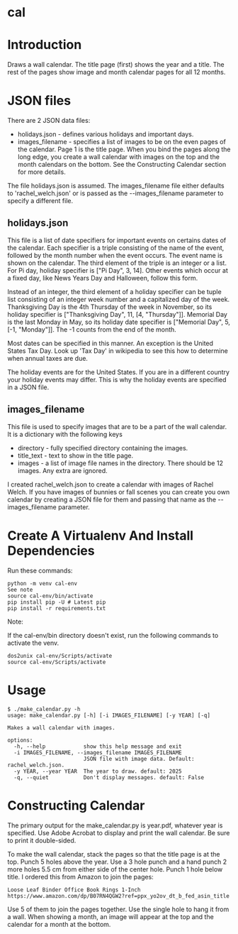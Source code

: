 # cal

# Introduction

Draws a wall calendar. The title page (first) shows the year and a
title. The rest of the pages show image and month calendar pages for all
12 months.

# JSON files

There are 2 JSON data files:

  * holidays.json - defines various holidays and important days.
  * images_filename - specifies a list of images to be on the even
    pages of the calendar. Page 1 is the title page. When you bind the
    pages along the long edge, you create a wall calendar with images
    on the top and the month calendars on the bottom. See the
    Constructing Calendar
    section for more details.
  
  
  The file holidays.json is assumed. The images_filename file either
  defaults to 'rachel_welch.json' or is passed as the --images_filename parameter to specify a
  different file.

## holidays.json

This file is a list of date specifiers for important events on
certains dates of the calendar. Each specifier is a triple
consisting of the name of the event, followed by the month number
when the event occurs. The event name is shown on the calendar. The
third element of the triple is an integer 
or a list. For Pi day, holiday specifier is ["Pi Day", 3, 14]. Other events
which occur at a fixed day, like News Years Day and Halloween, follow
this form. 

Instead of an integer, the third element of a holiday specifier can be tuple
list consisting of an integer week number and a capitalized day of the
week. Thanksgiving Day is the 4th Thursday of the week in November, so
its holiday specifier is ["Thanksgiving Day", 11, [4, "Thursday"]]. Memorial
Day is the last Monday in May, so its holiday date specifier is
["Memorial Day", 5, 
[-1, "Monday"]]. The -1 counts from the end of the month.

Most dates can be specified in this manner. An exception is the United
States Tax Day. Look up 'Tax Day' in wikipedia to see this how to
determine when annual taxes are due.

The holiday events are for the
United States.
If you are in a different country your holiday events
may differ.
This is why the holiday events are specified in a JSON file.

## images_filename

This file is used to specify images that are to be a part of the wall calendar.
It is a dictionary with the following keys

  - directory - fully specified directory containing the images.
  - title_text - text to show in the title page.
  - images - a list of image file names in the directory. There should be 12
	images. Any extra are ignored.

I created rachel_welch.json to create a calendar with images of Rachel
Welch. If you have images of bunnies or fall scenes you can create you
own calendar by creating a JSON file for them and passing that name as
the --images_filename parameter.

# Create A Virtualenv And Install Dependencies

Run these commands:

    python -m venv cal-env
    See note
    source cal-env/bin/activate
    pip install pip -U # Latest pip
    pip install -r requirements.txt


Note:

If the cal-env/bin directory doesn't exist, run the following commands
to activate the venv.
  
    dos2unix cal-env/Scripts/activate
    source cal-env/Scripts/activate

# Usage

    $ ./make_calendar.py -h
    usage: make_calendar.py [-h] [-i IMAGES_FILENAME] [-y YEAR] [-q]

    Makes a wall calendar with images.

    options:
      -h, --help            show this help message and exit
      -i IMAGES_FILENAME, --images_filename IMAGES_FILENAME
                            JSON file with image data. Default: rachel_welch.json.
      -y YEAR, --year YEAR  The year to draw. default: 2025
      -q, --quiet           Don't display messages. default: False

# Constructing Calendar

The primary output for the make_calendar.py is year.pdf, whatever year is
specified. Use Adobe Acrobat to display and print the wall
calendar. Be sure to print it double-sided.

To make the wall calendar, stack the pages so that the title page is
 at the top. Punch 5 holes above the year. Use a 3 hole punch and a
 hand punch 2 more holes 5.5 cm from either side of the center hole. Punch 1 hole
 below title. I ordered this from Amazon to join the pages:

    Loose Leaf Binder Office Book Rings 1-Inch
    https://www.amazon.com/dp/B07RN4QGW2?ref=ppx_yo2ov_dt_b_fed_asin_title

Use 5 of them to join the pages together. Use the single hole to hang
it from a wall. When showing a month, an image will appear at the top
and the calendar for a month at the bottom.
